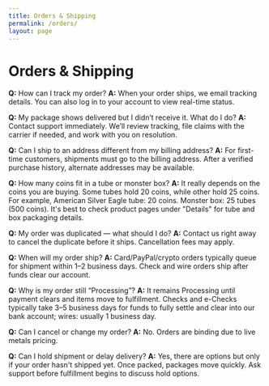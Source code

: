 ```yaml
---
title: Orders & Shipping
permalink: /orders/
layout: page
---
```

# Orders & Shipping

**Q:** How can I track my order?
**A:** When your order ships, we email tracking details. You can also log in to your account to view real-time status.

**Q:** My package shows delivered but I didn’t receive it. What do I do?
**A:** Contact support immediately. We’ll review tracking, file claims with the carrier if needed, and work with you on resolution.

**Q:** Can I ship to an address different from my billing address?
**A:** For first-time customers, shipments must go to the billing address. After a verified purchase history, alternate addresses may be available.

**Q:** How many coins fit in a tube or monster box?
**A:** It really depends on the coins you are buying. Some tubes hold 20 coins, while other hold 25 coins. For example, American Silver Eagle tube: 20 coins. Monster box: 25 tubes (500 coins). It's best to check product pages under "Details" for tube and box packaging details.

**Q:** My order was duplicated — what should I do?
**A:** Contact us right away to cancel the duplicate before it ships. Cancellation fees may apply.

**Q:** When will my order ship?
**A:** Card/PayPal/crypto orders typically queue for shipment within 1–2 business days. Check and wire orders ship after funds clear our account.

**Q:** Why is my order still “Processing”?
**A:** It remains Processing until payment clears and items move to fulfillment. Checks and e-Checks typically take 3–5 business days for funds to fully settle and clear into our bank account; wires: usually 1 business day.

**Q:** Can I cancel or change my order?
**A:** No. Orders are binding due to live metals pricing.

**Q:** Can I hold shipment or delay delivery?
**A:** Yes, there are options but only if your order hasn't shipped yet. Once packed, packages move quickly. Ask support before fulfillment begins to discuss hold options.
